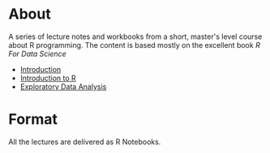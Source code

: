 # About

A series of lecture notes and workbooks from a short, master's level course about R programming. The content is based mostly on the excellent book *R For Data Science*

* [Introduction](intro.pdf)
* [Introduction to R](intro_to_r_completed.nb.html)
* [Exploratory Data Analysis](ch7_completed.nb.html)

# Format

All the lectures are delivered as R Notebooks.    

